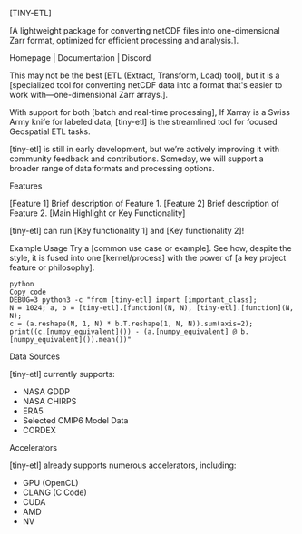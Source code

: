 [TINY-ETL]


[A lightweight package for converting netCDF files into one-dimensional Zarr format, optimized for efficient processing and analysis.].

Homepage | Documentation | Discord



This may not be the best [ETL (Extract, Transform, Load) tool], but it is a [specialized tool for converting netCDF data into a format that's easier to work with—one-dimensional Zarr arrays.].

With support for both [batch and real-time processing], If Xarray is a Swiss Army knife for labeled data, [tiny-etl] is the streamlined tool for focused Geospatial ETL tasks.

[tiny-etl] is still in early development, but we’re actively improving it with community feedback and contributions. Someday, we will support a broader range of data formats and processing options.



Features

[Feature 1]
Brief description of Feature 1.
[Feature 2]
Brief description of Feature 2.
[Main Highlight or Key Functionality]

[tiny-etl] can run [Key functionality 1] and [Key functionality 2]!

Example Usage
Try a [common use case or example]. See how, despite the style, it is fused into one [kernel/process] with the power of [a key project feature or philosophy].

```
python
Copy code
DEBUG=3 python3 -c "from [tiny-etl] import [important_class];  
N = 1024; a, b = [tiny-etl].[function](N, N), [tiny-etl].[function](N, N);  
c = (a.reshape(N, 1, N) * b.T.reshape(1, N, N)).sum(axis=2);  
print((c.[numpy_equivalent]()) - (a.[numpy_equivalent] @ b.[numpy_equivalent]()).mean())"
```

Data Sources

[tiny-etl] currently supports:

 - NASA GDDP
 - NASA CHIRPS
 - ERA5
 - Selected CMIP6 Model Data
 - CORDEX


Accelerators

[tiny-etl] already supports numerous accelerators, including:

 - GPU (OpenCL)
 - CLANG (C Code)
 - CUDA
 - AMD
 - NV
